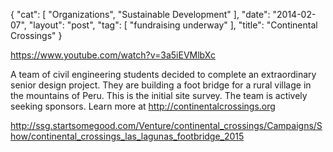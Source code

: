 {
   "cat": [
      "Organizations",
      "Sustainable Development"
   ],
   "date": "2014-02-07",
   "layout": "post",
   "tag": [
      "fundraising underway"
   ],
   "title": "Continental Crossings"
}

https://www.youtube.com/watch?v=3a5iEVMlbXc 

 A team of civil engineering students decided to complete an extraordinary senior design project. They are building a foot bridge for a rural village in the mountains of Peru. This is the initial site survey. The team is actively seeking sponsors. Learn more at http://continentalcrossings.org

 http://ssg.startsomegood.com/Venture/continental_crossings/Campaigns/Show/continental_crossings_las_lagunas_footbridge_2015